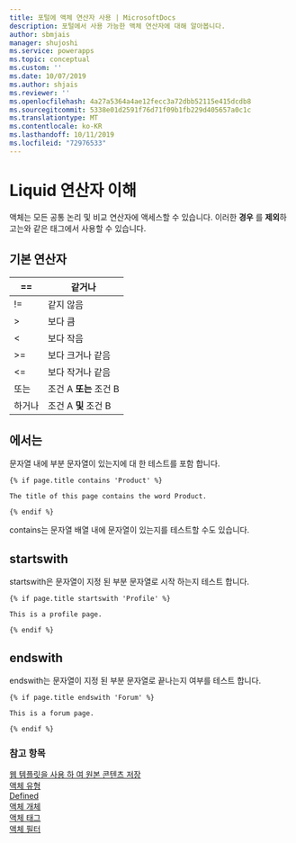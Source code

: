 ```yaml
---
title: 포털에 액체 연산자 사용 | MicrosoftDocs
description: 포털에서 사용 가능한 액체 연산자에 대해 알아봅니다.
author: sbmjais
manager: shujoshi
ms.service: powerapps
ms.topic: conceptual
ms.custom: ''
ms.date: 10/07/2019
ms.author: shjais
ms.reviewer: ''
ms.openlocfilehash: 4a27a5364a4ae12fecc3a72dbb52115e415dcdb8
ms.sourcegitcommit: 5338e01d2591f76d71f09b1fb229d405657a0c1c
ms.translationtype: MT
ms.contentlocale: ko-KR
ms.lasthandoff: 10/11/2019
ms.locfileid: "72976533"
---
```

# <a name="understand-liquid-operators"></a>Liquid 연산자 이해

액체는 모든 공통 논리 및 비교 연산자에 액세스할 수 있습니다. 이러한 **경우** 를 **제외**하 고는와 같은 태그에서 사용할 수 있습니다.

## <a name="basic-operators"></a>기본 연산자

| ==    | 같거나                          |
|-------|---------------------------------|
| !=    | 같지 않음                  |
| &gt;  | 보다 큼                    |
| &lt;  | 보다 작음                       |
| &gt;= | 보다 크거나 같음        |
| &lt;= | 보다 작거나 같음           |
| 또는    | 조건 A **또는** 조건 B  |
| 하거나   | 조건 A **및** 조건 B |

## <a name="contains"></a>에서는

문자열 내에 부분 문자열이 있는지에 대 한 테스트를 포함 합니다.

```
{% if page.title contains 'Product' %}

The title of this page contains the word Product.

{% endif %}
```

contains는 문자열 배열 내에 문자열이 있는지를 테스트할 수도 있습니다.

## <a name="startswith"></a>startswith

startswith은 문자열이 지정 된 부분 문자열로 시작 하는지 테스트 합니다.

```
{% if page.title startswith 'Profile' %}

This is a profile page.

{% endif %}
```

## <a name="endswith"></a>endswith

endswith는 문자열이 지정 된 부분 문자열로 끝나는지 여부를 테스트 합니다.

```
{% if page.title endswith 'Forum' %}

This is a forum page.

{% endif %}
```

### <a name="see-also"></a>참고 항목

[웹 템플릿을 사용 하 여 원본 콘텐츠 저장](store-content-web-templates.md)  
[액체 유형](liquid-types.md)  
[Defined](liquid-conditional-operators.md)  
[액체 개체](liquid-objects.md)  
[액체 태그](liquid-tags.md)  
[액체 필터](liquid-filters.md) 